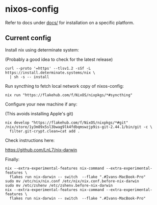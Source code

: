 # nixos-config

Refer to docs under [docs/](docs/) for installation on a specific
platform.

## Current config

Install nix using determinate system:

(Probably a good idea to check for the latest release)

```console
curl --proto '=https' --tlsv1.2 -sSf -L https://install.determinate.systems/nix \
  | sh -s -- install
```

Run syncthing to fetch local network copy of nixos-config:

```console
nix run "https://flakehub.com/f/NixOS/nixpkgs/*#syncthing"
```

Configure your new machine if any:

(This avoids installing Apple's git)

```console
nix develop "https://flakehub.com/f/NixOS/nixpkgs/*#git"
/nix/store/1y3m89x5sl3bwag9lk4fdbqmswzjp9is-git-2.44.1/bin/git -c \
  filter.git-crypt.clean=cat add .
```

Check instructions here:

<https://github.com/LnL7/nix-darwin>

Finally:

```console
nix --extra-experimental-features nix-command --extra-experimental-features \
  flakes run nix-darwin -- switch  --flake ".#Ivans-MacBook-Pro"
sudo mv /etc/nix/nix.conf /etc/nix/nix.conf.before-nix-darwin
sudo mv /etc/zshenv /etc/zshenv.before-nix-darwin
nix --extra-experimental-features nix-command --extra-experimental-features \
  flakes run nix-darwin -- switch  --flake ".#Ivans-MacBook-Pro"
```
